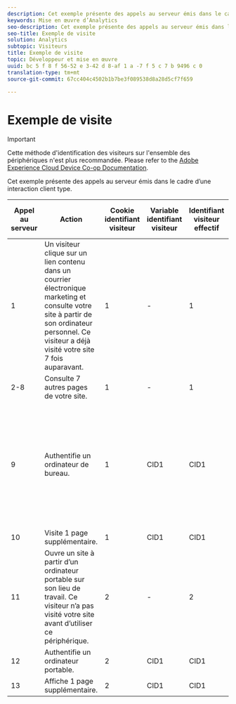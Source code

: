 ```yaml
---
description: Cet exemple présente des appels au serveur émis dans le cadre d’une interaction client type.
keywords: Mise en œuvre d’Analytics
seo-description: Cet exemple présente des appels au serveur émis dans le cadre d’une interaction client type.
seo-title: Exemple de visite
solution: Analytics
subtopic: Visiteurs
title: Exemple de visite
topic: Développeur et mise en œuvre
uuid: bc 5 f 8 f 56-52 e 3-42 d 8-af 1 a -7 f 5 c 7 b 9496 c 0
translation-type: tm+mt
source-git-commit: 67cc404c4502b1b7be3f089538d8a28d5cf7f659

---
```



# Exemple de visite

>[!IMPORTANT]
>
>Cette méthode d&#39;identification des visiteurs sur l&#39;ensemble des périphériques n&#39;est plus recommandée. Please refer to the [Adobe Experience Cloud Device Co-op Documentation](https://marketing.adobe.com/resources/help/en_US/mcdc/).

Cet exemple présente des appels au serveur émis dans le cadre d’une interaction client type.

| Appel au serveur | Action | Cookie identifiant visiteur | Variable identifiant visiteur | Identifiant visiteur effectif | Numéro de page de la visite | Nombre de visites |
|--- |--- |--- |--- |--- |--- |--- |
| 1 | Un visiteur clique sur un lien contenu dans un courrier électronique marketing et consulte votre site à partir de son ordinateur personnel. Ce visiteur a déjà visité votre site 7 fois auparavant. | 1 | - | 1 | 1 | 8 |
| 2-8 | Consulte 7 autres pages de votre site. | 1 | - | 1 | 2-8 | 8 |
| 9 | Authentifie un ordinateur de bureau. | 1 | CID1 | CID1 | 9 <br>This is CID1&#39;s first hit ever, so it takes over and continues on the visitor profile from Visitor ID 1.</br> | 8 |
| 10 | Visite 1 page supplémentaire. | 1 | CID1 | CID1 | 10 | 8 |
| 11 | Ouvre un site à partir d’un ordinateur portable sur son lieu de travail. Ce visiteur n’a pas visité votre site avant d’utiliser ce périphérique. | 2 | - | 2 | 1 | 1 |
| 12 | Authentifie un ordinateur portable. | 2 | CID1 | CID1 | 1 | 9 |
| 13 | Affiche 1 page supplémentaire. | 2 | CID1 | CID1 | 2 | 9 |